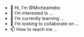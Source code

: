 - 👋 Hi, I’m @Michealnebo
- 👀 I’m interested in ...
- 🌱 I’m currently learning ...
- 💞️ I’m looking to collaborate on ...
- 📫 How to reach me ...

<!---
Michealnebo/Michealnebo is a ✨ special ✨ repository because its `README.md` (this file) appears on your GitHub profile.
You can click the Preview link to take a look at your changes.
--->
